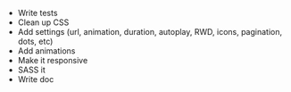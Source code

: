 * Write tests
* Clean up CSS
* Add settings (url, animation, duration, autoplay, RWD, icons, pagination, dots, etc)
* Add animations
* Make it responsive
* SASS it
* Write doc